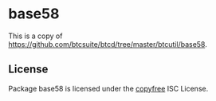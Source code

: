 base58
==========

This is a copy of <https://github.com/btcsuite/btcd/tree/master/btcutil/base58>.

## License

Package base58 is licensed under the [copyfree](http://copyfree.org) ISC
License.
